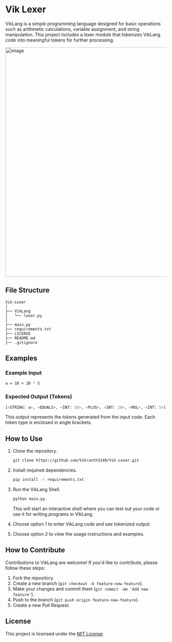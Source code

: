 Vik Lexer
=======

VikLang is a simple programming language designed for basic operations such as arithmetic calculations, variable assignment, and string manipulation. This project includes a lexer module that tokenizes VikLang code into meaningful tokens for further processing.

<img width="716" alt="image" src="https://github.com/Vikranth3140/Vik-Lexer/assets/122410275/c770918f-59dc-45c8-a8d0-68d8ea4d4ad2">


File Structure
--------------

    Vik-Lexer
    │
    ├── VikLang
    │   └── lexer.py
    │
    ├── main.py
    ├── requirements.txt
    ├── LICENSE
    ├── README.md
    ├── .gitignore

Examples
--------

### Example Input

```bash
a = 10 + 20 * 5
```

### Expected Output (Tokens)

```bash
[<STRING: a>, <EQUALS>, <INT: 10>, <PLUS>, <INT: 20>, <MUL>, <INT: 5>]
```

This output represents the tokens generated from the input code. Each token type is enclosed in angle brackets.

How to Use
----------

1.  Clone the repository.

    ```bash
    git clone https://github.com/Vikranth3140/Vik-Lexer.git
    ```

2. Install required dependencies.

    ```bash
    pip install -r requirements.txt
    ```

4.  Run the VikLang Shell.

    ```bash
    python main.py
    ```

    This will start an interactive shell where you can test out your code or use it for writing programs in VikLang.

5.  Choose option 1 to enter VikLang code and see tokenized output.

6.  Choose option 2 to view the usage instructions and examples.

How to Contribute
----------

Contributions to VikLang are welcome! If you'd like to contribute, please follow these steps:

1.  Fork the repository.
2.  Create a new branch (`git checkout -b feature-new-feature`).
3.  Make your changes and commit them (`git commit -am 'Add new feature'`).
4.  Push to the branch (`git push origin feature-new-feature`).
5.  Create a new Pull Request.

License
-------

This project is licensed under the [MIT License](LICENSE).
